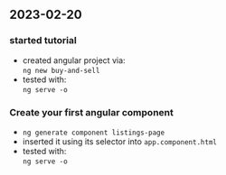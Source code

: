 ## 2023-02-20

### started tutorial

- created angular project via:  
  `ng new buy-and-sell`
- tested with:  
  `ng serve -o`

### Create your first angular component

- `ng generate component listings-page`
- inserted it using its selector into `app.component.html`
- tested with:  
  `ng serve -o`
